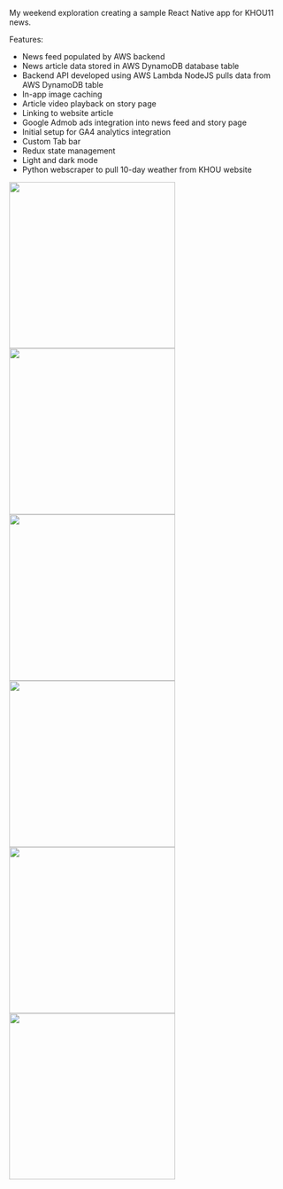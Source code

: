 My weekend exploration creating a sample React Native app for KHOU11 news.

Features:

- News feed populated by AWS backend
- News article data stored in AWS DynamoDB database table
- Backend API developed using AWS Lambda NodeJS pulls data from AWS DynamoDB table
- In-app image caching
- Article video playback on story page
- Linking to website article
- Google Admob ads integration into news feed and story page
- Initial setup for GA4 analytics integration
- Custom Tab bar
- Redux state management
- Light and dark mode
- Python webscraper to pull 10-day weather from KHOU website

<img src="KHOU/images/1-splash.png" width="300"/>
<img src="KHOU/images/2-feed.png" width="300"/>
<img src="KHOU/images/3-feed-ad.png" width="300"/>
<img src="KHOU/images/4-story.png" width="300"/>
<img src="KHOU/images/5-prefs.png" width="300"/>
<img src="KHOU/images/6-feed-dark.png" width="300"/>
